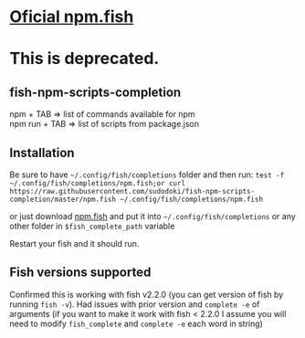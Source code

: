 # [Oficial npm.fish](https://github.com/fish-shell/fish-shell/blob/master/share/completions/npm.fish)
# This is deprecated.
## fish-npm-scripts-completion

npm + TAB => list of commands available for npm  
npm run + TAB => list of scripts from package.json

## Installation

Be sure to have `~/.config/fish/completions` folder and then run:
`test -f ~/.config/fish/completions/npm.fish;or curl https://raw.githubusercontent.com/sudodoki/fish-npm-scripts-completion/master/npm.fish ~/.config/fish/completions/npm.fish`

or just download [npm.fish](https://raw.githubusercontent.com/sudodoki/fish-npm-scripts-completion/master/npm.fish) and put it into `~/.config/fish/completions` or any other folder in `$fish_complete_path` variable

Restart your fish and it should run.

## Fish versions supported

Confirmed this is working with fish v2.2.0 (you can get version of fish by running `fish -v`). Had issues with prior version and `complete -e` of arguments (if you want to make it work with fish < 2.2.0 I assume you will need to modify `fish_complete` and `complete -e` each word in string)
